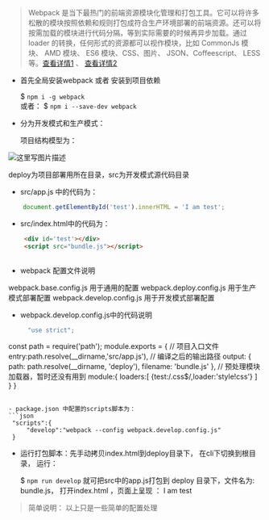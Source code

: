 > Webpack 是当下最热门的前端资源模块化管理和打包工具。它可以将许多松散的模块按照依赖和规则打包成符合生产环境部署的前端资源。还可以将按需加载的模块进行代码分隔，等到实际需要的时候再异步加载。通过 loader 的转换，任何形式的资源都可以视作模块，比如 CommonJs 模块、 AMD 模块、 ES6 模块、CSS、图片、 JSON、Coffeescript、 LESS 等。[查看详情1](http://zhaoda.net/webpack-handbook/) 、 [查看详情2](http://webpack.github.io/docs/)

- 首先全局安装webpack 或者 安装到项目依赖

  $ `npm i -g webpack`  
  或者： 
  $  `npm i --save-dev webpack`

- 分为开发模式和生产模式：

   项目结构模型为：
   
 ![这里写图片描述](http://img.blog.csdn.net/20170126112454324?watermark/2/text/aHR0cDovL2Jsb2cuY3Nkbi5uZXQvVHlyb19qYXZh/font/5a6L5L2T/fontsize/400/fill/I0JBQkFCMA==/dissolve/70/gravity/SouthEast)

  deploy为项目部署用所在目录，src为开发模式源代码目录
  
- src/app.js 中的代码为：
 ```javascript
	 document.getElementById('test').innerHTML = 'I am test';
 ``` 
- src/index.html中的代码为：
   ```html
	<div id='test'></div>
    <script src="bundle.js"></script>
    
   ```
- webpack 配置文件说明

 webpack.base.config.js 用于通用的配置
 webpack.deploy.config.js 用于生产模式部署配置
 webpack.develop.config.js 用于开发模式部署配置

- webpack.develop.config.js中的代码说明
  ```javascript
	"use strict";
const path = require('path');
module.exports = {
      // 项目入口文件
      entry:path.resolve(__dirname,'src/app.js'),
      // 编译之后的输出路径
      output: {
          path: path.resolve(__dirname, 'deploy'),
          filename: 'bundle.js'
      },
      // 预处理模块加载器，暂时还没有用到
      module:{
          loaders:[
              {test:/\.css$/,loader:'style!css'}
          ]
      }
}
  ```

- package.json 中配置的scripts脚本为：
  ```json
   "scripts":{
       "develop":"webpack --config webpack.develop.config.js"
   }
 ```

- 运行打包脚本：先手动拷贝index.html到deploy目录下， 在cli下切换到根目录， 运行：

  $ `npm run develop`    就可把src中的app.js打包到 deploy 目录下，文件名为: bundle.js， 打开index.html ，页面上呈现 ： I am test


> 简单说明： 以上只是一些简单的配置处理